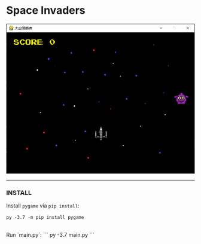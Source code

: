 # Space Invaders
 ![](https://github.com/chjoe123/Space-Invaders/blob/master/screenshot/screenshot.png?raw=true)
***
### INSTALL
Install `pygame` via `pip install`:
```
py -3.7 -m pip install pygame
```
<br/>
Run `main.py`:
```
py -3.7 main.py
```